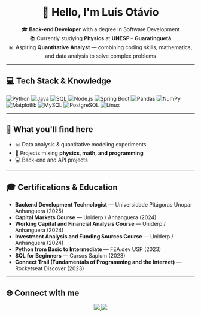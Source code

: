 <h1 align="center">👋 Hello, I'm Luís Otávio</h1>

<p align="center">
🎓 <strong>Back-end Developer</strong> with a degree in Software Development<br>
📚 Currently studying <strong>Physics</strong> at <strong>UNESP – Guaratinguetá</strong><br>
📊 Aspiring <strong>Quantitative Analyst</strong> — combining coding skills, mathematics, and data analysis to solve complex problems
</p>

---
## 💻 Tech Stack & Knowledge

![Python](https://img.shields.io/badge/Python-3776AB?style=for-the-badge&logo=python&logoColor=white)
![Java](https://img.shields.io/badge/Java-007396?style=for-the-badge&logo=java&logoColor=white)
![SQL](https://img.shields.io/badge/SQL-4479A1?style=for-the-badge&logo=database&logoColor=white)
![Node.js](https://img.shields.io/badge/Node.js-339933?style=for-the-badge&logo=node.js&logoColor=white)
![Spring Boot](https://img.shields.io/badge/Spring%20Boot-6DB33F?style=for-the-badge&logo=springboot&logoColor=white)
![Pandas](https://img.shields.io/badge/Pandas-150458?style=for-the-badge&logo=pandas&logoColor=white)
![NumPy](https://img.shields.io/badge/NumPy-013243?style=for-the-badge&logo=numpy&logoColor=white)
![Matplotlib](https://img.shields.io/badge/Matplotlib-11557c?style=for-the-badge&logo=plotly&logoColor=white)
![MySQL](https://img.shields.io/badge/MySQL-4479A1?style=for-the-badge&logo=mysql&logoColor=white)
![PostgreSQL](https://img.shields.io/badge/PostgreSQL-4169E1?style=for-the-badge&logo=postgresql&logoColor=white)
![Linux](https://img.shields.io/badge/Linux-000000?style=for-the-badge&logo=linux&logoColor=white)

---

## 📌 What you'll find here  
  
- 📊 Data analysis & quantitative modeling experiments  
- 🔬 Projects mixing **physics, math, and programming**  
- 💻 Back-end and API projects

---

## 🎓 Certifications & Education

- **Backend Development Technologist** — Universidade Pitágoras Unopar Anhanguera (2025)
- **Capital Markets Course** — Uniderp / Anhanguera (2024)
- **Working Capital and Financial Analysis Course** — Uniderp / Anhanguera (2024)
- **Investment Analysis and Funding Sources Course** — Uniderp / Anhanguera (2024)
- **Python from Basic to Intermediate** — FEA.dev USP (2023)
- **SQL for Beginners** — Cursos Sapium (2023)
- **Connect Trail (Fundamentals of Programming and the Internet)** — Rocketseat Discover (2023)  

---

## 🌐 Connect with me  

<p align="center">
  <a href="https://www.linkedin.com/in/luís-otávio-silva-87761424a">
    <img src="https://img.shields.io/badge/LinkedIn-Profile-blue?style=for-the-badge&logo=linkedin" />
  </a>
  <a href="mailto:luisotavio1907@gmail.com">
    <img src="https://img.shields.io/badge/Email-Contact%20Me-red?style=for-the-badge&logo=gmail" />
  </a>
</p>
